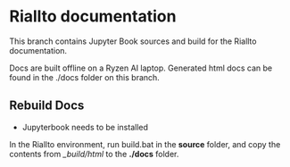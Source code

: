 # Riallto documentation

This branch contains Jupyter Book sources and build for the Riallto documentation.

Docs are built offline on a Ryzen AI laptop. Generated html docs can be found in the ./docs folder on this branch. 

## Rebuild Docs

* Jupyterbook needs to be installed

In the Riallto environment, run build.bat in the **source** folder, and copy the contents from *_build/html* to the **./docs** folder.
